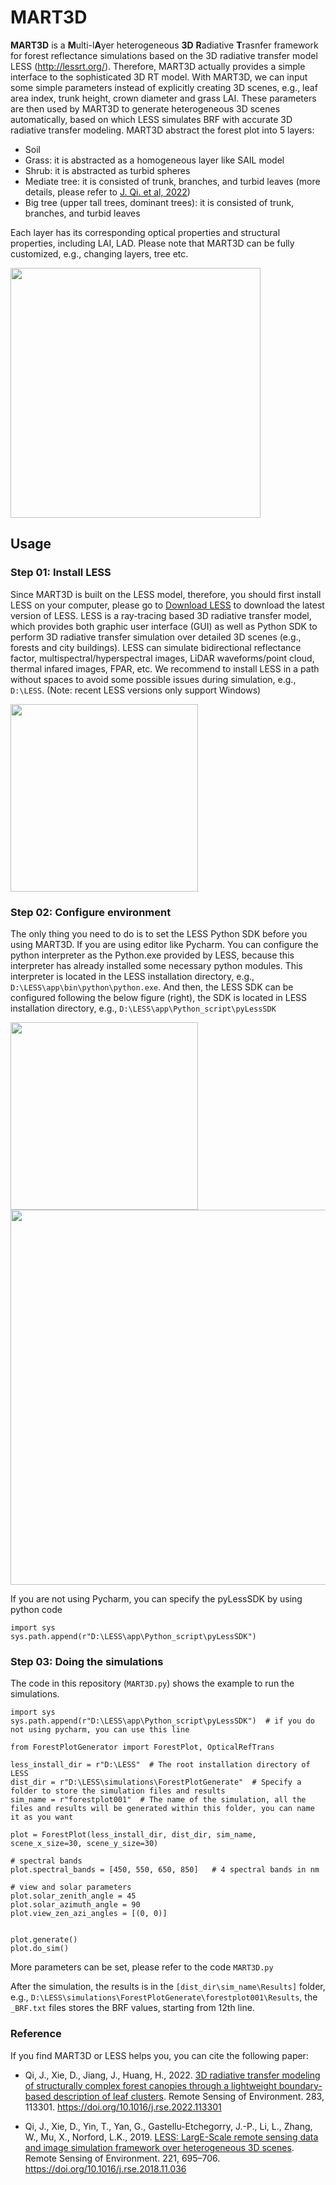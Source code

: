 # MART3D

**MART3D** is a **M**ulti-l**A**yer heterogeneous **3D** **R**adiative **T**rasnfer framework for forest reflectance simulations based on the 3D radiative transfer model LESS (http://lessrt.org/). Therefore, MART3D actually provides a simple interface to the sophisticated 3D RT model. With MART3D, we can input some simple parameters instead of explicitly creating 3D scenes, e.g., leaf area index, trunk height, crown diameter and grass LAI. These parameters are then used by MART3D to generate heterogeneous 3D scenes automatically, based on which LESS simulates BRF with accurate 3D radiative transfer modeling. MART3D abstract the forest plot into 5 layers:
 * Soil
 * Grass: it is abstracted as a homogeneous layer like SAIL model
 * Shrub: it is abstracted as turbid spheres
 * Mediate tree: it is consisted of trunk, branches, and turbid leaves (more details, please refer to [J. Qi. et al, 2022](https://www.sciencedirect.com/science/article/abs/pii/S0034425722004072))
 * Big tree (upper tall trees, dominant trees): it is consisted of trunk, branches, and turbid leaves

Each layer has its corresponding optical properties and structural properties, including LAI, LAD. Please note that MART3D can be fully customized, e.g., changing layers, tree etc. 

<img width="400" src="https://user-images.githubusercontent.com/1770654/204257048-8d4fe151-7d0e-4d55-8c56-b245fcf52cc4.png"/>

## Usage
### Step 01: Install LESS

Since MART3D is built on the LESS model, therefore, you should first install LESS on your computer, please go to [Download LESS](http://lessrt.org/docs/installation/) to download the latest version of LESS. LESS is a ray-tracing based 3D radiative transfer model, which provides both graphic user interface (GUI) as well as Python SDK to perform 3D radiative transfer simulation over detailed 3D scenes (e.g., forests and city buildings). LESS can simulate bidirectional reflectance factor, multispectral/hyperspectral images, LiDAR waveforms/point cloud, thermal infared images, FPAR, etc. We recommend to install LESS in a path without spaces to avoid some possible issues during simulation, e.g., `D:\LESS`. (Note: recent LESS versions only support Windows)

<img width="300" src="https://user-images.githubusercontent.com/1770654/204241737-cc43cb05-f84c-43ec-8ab1-68f02eea6cdc.png"/>

### Step 02: Configure environment

The only thing you need to do is to set the LESS Python SDK before you using MART3D. If you are using editor like Pycharm. You can configure the python interpreter as the Python.exe provided by LESS, because this interpreter has already installed some necessary python modules. This interpreter is located in the LESS installation directory, e.g., `D:\LESS\app\bin\python\python.exe`. And then, the LESS SDK can be configured following the below figure (right), the SDK is located in LESS installation directory, e.g., `D:\LESS\app\Python_script\pyLessSDK`

<img width="300" src="https://user-images.githubusercontent.com/1770654/204243357-1af7506b-3dfb-4553-b0a1-5446f3d864a8.png"/> <img width="600" src="https://user-images.githubusercontent.com/1770654/204244982-239cb0be-2b20-4dd1-9dca-91470945dcf5.png"/>

If you are not using Pycharm, you can specify the pyLessSDK by using python code

```
import sys
sys.path.append(r"D:\LESS\app\Python_script\pyLessSDK")
```

### Step 03: Doing the simulations
The code in this repository (`MART3D.py`) shows the example to run the simulations.

```
import sys
sys.path.append(r"D:\LESS\app\Python_script\pyLessSDK")  # if you do not using pycharm, you can use this line

from ForestPlotGenerator import ForestPlot, OpticalRefTrans

less_install_dir = r"D:\LESS"  # The root installation directory of LESS
dist_dir = r"D:\LESS\simulations\ForestPlotGenerate"  # Specify a folder to store the simulation files and results
sim_name = r"forestplot001"  # The name of the simulation, all the files and results will be generated within this folder, you can name it as you want

plot = ForestPlot(less_install_dir, dist_dir, sim_name, scene_x_size=30, scene_y_size=30)

# spectral bands
plot.spectral_bands = [450, 550, 650, 850]   # 4 spectral bands in nm

# view and solar parameters
plot.solar_zenith_angle = 45
plot.solar_azimuth_angle = 90
plot.view_zen_azi_angles = [(0, 0)]


plot.generate()
plot.do_sim()
```

More parameters can be set, please refer to the code `MART3D.py`

After the simulation, the results is in the `[dist_dir\sim_name\Results]` folder, e.g., `D:\LESS\simulations\ForestPlotGenerate\forestplot001\Results`, the `_BRF.txt` files stores the BRF values, starting from 12th line.

### Reference
If you find MART3D or LESS helps you, you can cite the following paper:

* Qi, J., Xie, D., Jiang, J., Huang, H., 2022. [3D radiative transfer modeling of structurally complex forest canopies through a lightweight boundary-based description of leaf clusters](https://www.sciencedirect.com/science/article/abs/pii/S0034425722004072). Remote Sensing of Environment. 283, 113301. https://doi.org/10.1016/j.rse.2022.113301

* Qi, J., Xie, D., Yin, T., Yan, G., Gastellu-Etchegorry, J.-P., Li, L., Zhang, W., Mu, X., Norford, L.K., 2019. [LESS: LargE-Scale remote sensing data and image simulation framework over heterogeneous 3D scenes](https://www.sciencedirect.com/science/article/pii/S0034425718305443?via%3Dihub). Remote Sensing of Environment. 221, 695–706. https://doi.org/10.1016/j.rse.2018.11.036
